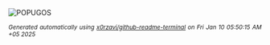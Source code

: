 <div align="justify">
<picture>
    <source media="(prefers-color-scheme: dark)" srcset="https://i.ibb.co/k1Dr1Kt/output-gif.gif">
    <source media="(prefers-color-scheme: light)" srcset="https://i.ibb.co/k1Dr1Kt/output-gif.gif">
    <img alt="POPUGOS" src="https://i.ibb.co/k1Dr1Kt/output-gif.gif">
</picture>

<sub><i>Generated automatically using [x0rzavi/github-readme-terminal](https://github.com/x0rzavi/github-readme-terminal) on Fri Jan 10 05:50:15 AM +05 2025</i></sub>
</div>